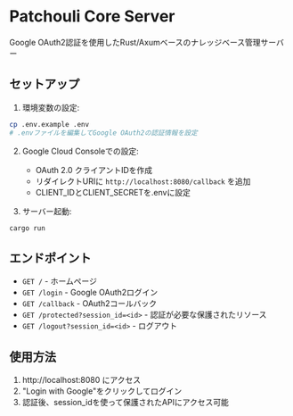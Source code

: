 # Patchouli Core Server

Google OAuth2認証を使用したRust/Axumベースのナレッジベース管理サーバー

## セットアップ

1. 環境変数の設定:
```bash
cp .env.example .env
# .envファイルを編集してGoogle OAuth2の認証情報を設定
```

2. Google Cloud Consoleでの設定:
   - OAuth 2.0 クライアントIDを作成
   - リダイレクトURIに `http://localhost:8080/callback` を追加
   - CLIENT_IDとCLIENT_SECRETを.envに設定

3. サーバー起動:
```bash
cargo run
```

## エンドポイント

- `GET /` - ホームページ
- `GET /login` - Google OAuth2ログイン
- `GET /callback` - OAuth2コールバック
- `GET /protected?session_id=<id>` - 認証が必要な保護されたリソース
- `GET /logout?session_id=<id>` - ログアウト

## 使用方法

1. http://localhost:8080 にアクセス
2. "Login with Google"をクリックしてログイン
3. 認証後、session_idを使って保護されたAPIにアクセス可能